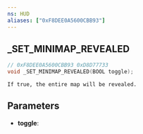 ```yaml
---
ns: HUD
aliases: ["0xF8DEE0A5600CBB93"]
---
```

## _SET_MINIMAP_REVEALED

```c
// 0xF8DEE0A5600CBB93 0xD8D77733
void _SET_MINIMAP_REVEALED(BOOL toggle);
```

```
If true, the entire map will be revealed.  
```

## Parameters
* **toggle**: 

